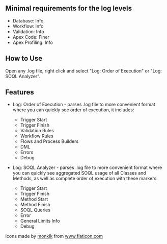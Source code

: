 ## Minimal requirements for the log levels
- Database: Info
- Workflow: Info
- Validation: Info
- Apex Code: Finer
- Apex Profiling: Info

## How to Use 
Open any .log file, right click and select "Log: Order of Execution" or "Log: SOQL Analyzer".

## Features
- Log: Order of Execution - parses .log file to more convenient format where you can quickly see order of execution, it includes:
    - Trigger Start
    - Trigger Finish
    - Validation Rules
    - Workflow Rules
    - Flows and Process Builders
    - DML
    - Errors
    - Debug

- Log: SOQL Analyzer - parses .log file to more convenient format where you can quickly see aggregated SOQL usage of all Classes and Methods, as well as complete order of execution with these markers:
    - Trigger Start
    - Trigger Finish
    - Method Start
    - Method Finish
    - SOQL Queries
    - Error
    - General Limits Info
    - Debug






<div>Icons made by <a href="https://www.flaticon.com/authors/monkik" title="monkik">monkik</a> from <a href="https://www.flaticon.com/" title="Flaticon">www.flaticon.com</a></div>